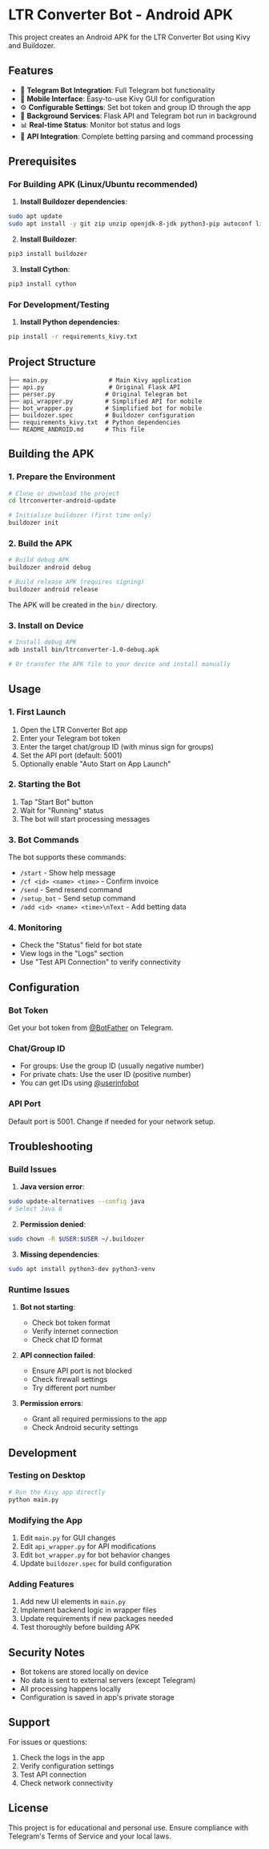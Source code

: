 # LTR Converter Bot - Android APK

This project creates an Android APK for the LTR Converter Bot using Kivy and Buildozer.

## Features

- 🤖 **Telegram Bot Integration**: Full Telegram bot functionality
- 📱 **Mobile Interface**: Easy-to-use Kivy GUI for configuration
- ⚙️ **Configurable Settings**: Set bot token and group ID through the app
- 🔄 **Background Services**: Flask API and Telegram bot run in background
- 📊 **Real-time Status**: Monitor bot status and logs
- 🔗 **API Integration**: Complete betting parsing and command processing

## Prerequisites

### For Building APK (Linux/Ubuntu recommended)

1. **Install Buildozer dependencies**:
```bash
sudo apt update
sudo apt install -y git zip unzip openjdk-8-jdk python3-pip autoconf libtool pkg-config zlib1g-dev libncurses5-dev libncursesw5-dev libtinfo5 cmake libffi-dev libssl-dev
```

2. **Install Buildozer**:
```bash
pip3 install buildozer
```

3. **Install Cython**:
```bash
pip3 install cython
```

### For Development/Testing

1. **Install Python dependencies**:
```bash
pip install -r requirements_kivy.txt
```

## Project Structure

```
├── main.py                 # Main Kivy application
├── api.py                  # Original Flask API
├── perser.py              # Original Telegram bot
├── api_wrapper.py         # Simplified API for mobile
├── bot_wrapper.py         # Simplified bot for mobile
├── buildozer.spec         # Buildozer configuration
├── requirements_kivy.txt  # Python dependencies
└── README_ANDROID.md      # This file
```

## Building the APK

### 1. Prepare the Environment

```bash
# Clone or download the project
cd ltrconverter-android-update

# Initialize buildozer (first time only)
buildozer init
```

### 2. Build the APK

```bash
# Build debug APK
buildozer android debug

# Build release APK (requires signing)
buildozer android release
```

The APK will be created in the `bin/` directory.

### 3. Install on Device

```bash
# Install debug APK
adb install bin/ltrconverter-1.0-debug.apk

# Or transfer the APK file to your device and install manually
```

## Usage

### 1. First Launch

1. Open the LTR Converter Bot app
2. Enter your Telegram bot token
3. Enter the target chat/group ID (with minus sign for groups)
4. Set the API port (default: 5001)
5. Optionally enable "Auto Start on App Launch"

### 2. Starting the Bot

1. Tap "Start Bot" button
2. Wait for "Running" status
3. The bot will start processing messages

### 3. Bot Commands

The bot supports these commands:
- `/start` - Show help message
- `/cf <id> <name> <time>` - Confirm invoice
- `/send` - Send resend command
- `/setup_bot` - Send setup command
- `/add <id> <name> <time>\nText` - Add betting data

### 4. Monitoring

- Check the "Status" field for bot state
- View logs in the "Logs" section
- Use "Test API Connection" to verify connectivity

## Configuration

### Bot Token
Get your bot token from [@BotFather](https://t.me/botfather) on Telegram.

### Chat/Group ID
- For groups: Use the group ID (usually negative number)
- For private chats: Use the user ID (positive number)
- You can get IDs using [@userinfobot](https://t.me/userinfobot)

### API Port
Default port is 5001. Change if needed for your network setup.

## Troubleshooting

### Build Issues

1. **Java version error**:
```bash
sudo update-alternatives --config java
# Select Java 8
```

2. **Permission denied**:
```bash
sudo chown -R $USER:$USER ~/.buildozer
```

3. **Missing dependencies**:
```bash
sudo apt install python3-dev python3-venv
```

### Runtime Issues

1. **Bot not starting**:
   - Check bot token format
   - Verify internet connection
   - Check chat ID format

2. **API connection failed**:
   - Ensure API port is not blocked
   - Check firewall settings
   - Try different port number

3. **Permission errors**:
   - Grant all required permissions to the app
   - Check Android security settings

## Development

### Testing on Desktop

```bash
# Run the Kivy app directly
python main.py
```

### Modifying the App

1. Edit `main.py` for GUI changes
2. Edit `api_wrapper.py` for API modifications
3. Edit `bot_wrapper.py` for bot behavior changes
4. Update `buildozer.spec` for build configuration

### Adding Features

1. Add new UI elements in `main.py`
2. Implement backend logic in wrapper files
3. Update requirements if new packages needed
4. Test thoroughly before building APK

## Security Notes

- Bot tokens are stored locally on device
- No data is sent to external servers (except Telegram)
- All processing happens locally
- Configuration is saved in app's private storage

## Support

For issues or questions:
1. Check the logs in the app
2. Verify configuration settings
3. Test API connection
4. Check network connectivity

## License

This project is for educational and personal use. Ensure compliance with Telegram's Terms of Service and your local laws.
